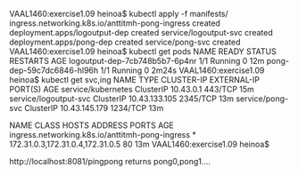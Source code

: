 VAAL1460:exercise1.09 heinoa$ kubectl apply -f manifests/
ingress.networking.k8s.io/anttitmh-pong-ingress created
deployment.apps/logoutput-dep created
service/logoutput-svc created
deployment.apps/pong-dep created
service/pong-svc created
VAAL1460:exercise1.09 heinoa$ kubectl get pods
NAME                             READY   STATUS    RESTARTS   AGE
logoutput-dep-7cb748b5b7-6p4nr   1/1     Running   0          12m
pong-dep-59c7dc6846-hl96h        1/1     Running   0          2m24s
VAAL1460:exercise1.09 heinoa$ kubectl get svc,ing
NAME                    TYPE        CLUSTER-IP      EXTERNAL-IP   PORT(S)    AGE
service/kubernetes      ClusterIP   10.43.0.1       <none>        443/TCP    15m
service/logoutput-svc   ClusterIP   10.43.133.105   <none>        2345/TCP   13m
service/pong-svc        ClusterIP   10.43.145.179   <none>        1234/TCP   13m

NAME                                              CLASS    HOSTS   ADDRESS                            PORTS   AGE
ingress.networking.k8s.io/anttitmh-pong-ingress   <none>   *       172.31.0.3,172.31.0.4,172.31.0.5   80      13m
VAAL1460:exercise1.09 heinoa$ 

http://localhost:8081/pingpong returns pong0,pong1....
